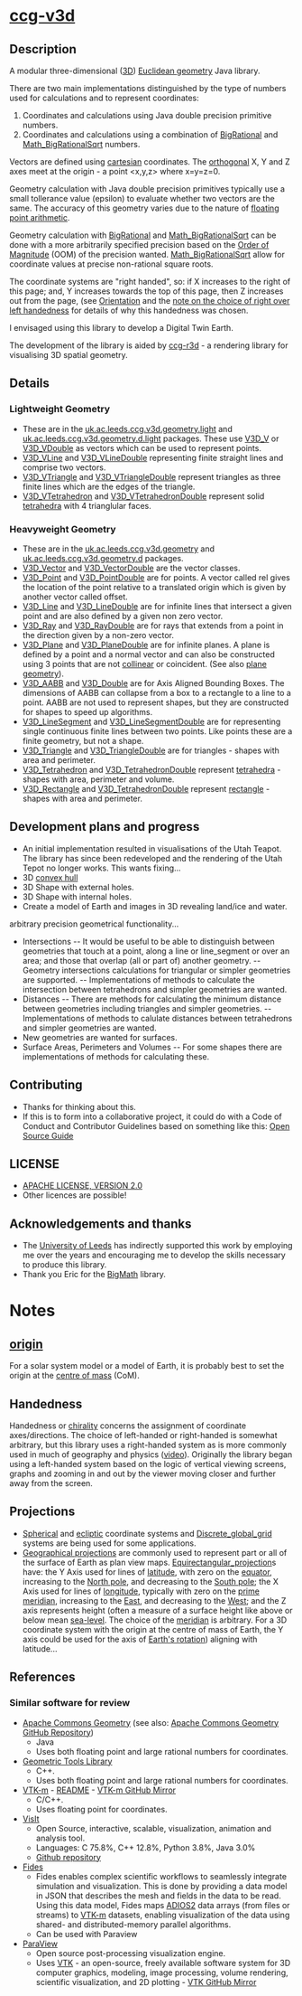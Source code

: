 # [ccg-v3d](https://github.com/agdturner/ccg-v3d)

## Description
A modular three-dimensional ([3D](https://en.wikipedia.org/wiki/Euclidean_space)) [Euclidean geometry](https://en.wikipedia.org/wiki/Euclidean_geometry) Java library.

There are two main implementations distinguished by the type of numbers used for calculations and to represent coordinates:

1. Coordinates and calculations using Java double precision primitive numbers.
2. Coordinates and calculations using a combination of [BigRational](https://github.com/eobermuhlner/big-math/blob/master/ch.obermuhlner.math.big/src/main/java/ch/obermuhlner/math/big/BigRational.java) and [Math_BigRationalSqrt](https://github.com/agdturner/ccg-math/blob/master/src/main/java/uk/ac/leeds/ccg/math/number/Math_BigRationalSqrt.java) numbers.

Vectors are defined using [cartesian](https://en.wikipedia.org/wiki/Cartesian_coordinate_system) coordinates. The [orthogonal](https://en.wikipedia.org/wiki/Orthogonality) X, Y and Z axes meet at the origin - a point <x,y,z> where x=y=z=0.

Geometry calculation with Java double precision primitives typically use a small tollerance value (epsilon) to evaluate whether two vectors are the same. The accuracy of this geometry varies due to the nature of [floating point arithmetic](https://en.wikipedia.org/wiki/Floating-point_arithmetic).

Geometry calculation with [BigRational](https://github.com/eobermuhlner/big-math/blob/master/ch.obermuhlner.math.big/src/main/java/ch/obermuhlner/math/big/BigRational.java) and [Math_BigRationalSqrt](https://github.com/agdturner/ccg-math/blob/master/src/main/java/uk/ac/leeds/ccg/math/number/Math_BigRationalSqrt.java) can be done with a more arbitrarily specified precision based on the [Order of Magnitude](https://en.wikipedia.org/wiki/Order_of_magnitude) (OOM) of the precision wanted. [Math_BigRationalSqrt](https://github.com/agdturner/ccg-math/blob/master/src/main/java/uk/ac/leeds/ccg/math/number/Math_BigRationalSqrt.java) allow for coordinate values at precise non-rational square roots.

The coordinate systems are "right handed", so: if X increases to the right of this page; and, Y increases towards the top of this page, then Z increases out from the page, (see [Orientation](https://en.wikipedia.org/wiki/Orientation_(vector_space)) and the [note on the choice of right over left handedness](#handedness) for details of why this handedness was chosen.

I envisaged using this library to develop a Digital Twin Earth.

The development of the library is aided by [ccg-r3d](https://github.com/agdturner/ccg-r3d) - a rendering library for visualising 3D spatial geometry.

## Details
### Lightweight Geometry
- These are in the [uk.ac.leeds.ccg.v3d.geometry.light](https://github.com/agdturner/ccg-v3d/blob/master/src/main/java/uk/ac/leeds/ccg/v3d/geometry/light/) and [uk.ac.leeds.ccg.v3d.geometry.d.light](https://github.com/agdturner/ccg-v3d/blob/master/src/main/java/uk/ac/leeds/ccg/v3d/geometry/d/light/) packages. These use [V3D_V](https://github.com/agdturner/ccg-v3d/blob/master/src/main/java/uk/ac/leeds/ccg/v3d/geometry/light/V3D_V.java) or [V3D_VDouble](https://github.com/agdturner/ccg-v3d/blob/master/src/main/java/uk/ac/leeds/ccg/v3d/geometry/d/light/V3D_VDouble.java) as vectors which can be used to represent points.
- [V3D_VLine](https://github.com/agdturner/ccg-v3d/blob/master/src/main/java/uk/ac/leeds/ccg/v3d/geometry/light/V3D_VLine.java) and [V3D_VLineDouble](https://github.com/agdturner/ccg-v3d/blob/master/src/main/java/uk/ac/leeds/ccg/v3d/geometry/d/light/V3D_VLineDouble.java) representing finite straight lines and comprise two vectors.
- [V3D_VTriangle](https://github.com/agdturner/ccg-v3d/blob/master/src/main/java/uk/ac/leeds/ccg/v3d/geometry/light/V3D_VTriangle.java) and [V3D_VTriangleDouble](https://github.com/agdturner/ccg-v3d/blob/master/src/main/java/uk/ac/leeds/ccg/v3d/geometry/d/light/V3D_VTriangleDouble.java) represent triangles as three finite lines which are the edges of the triangle.
- [V3D_VTetrahedron](https://github.com/agdturner/ccg-v3d/blob/master/src/main/java/uk/ac/leeds/ccg/v3d/geometry/light/V3D_VTetrahedron.java) and [V3D_VTetrahedronDouble](https://github.com/agdturner/ccg-v3d/blob/master/src/main/java/uk/ac/leeds/ccg/v3d/geometry/d/light/V3D_VTetrahedronDouble.java) represent solid [tetrahedra](https://en.wikipedia.org/wiki/Tetrahedra) with 4 trianglular faces.
### Heavyweight Geometry
- These are in the [uk.ac.leeds.ccg.v3d.geometry](https://github.com/agdturner/ccg-v3d/blob/master/src/main/java/uk/ac/leeds/ccg/v3d/geometry/) and [uk.ac.leeds.ccg.v3d.geometry.d](https://github.com/agdturner/ccg-v3d/blob/master/src/main/java/uk/ac/leeds/ccg/v3d/geometry/d/) packages.
- [V3D_Vector](https://github.com/agdturner/ccg-v3d/blob/master/src/main/java/uk/ac/leeds/ccg/v3d/geometry/V3D_Vector.java) and [V3D_VectorDouble](https://github.com/agdturner/ccg-v3d/blob/master/src/main/java/uk/ac/leeds/ccg/v3d/geometry/d/V3D_VectorDouble.java) are the vector classes.
- [V3D_Point](https://github.com/agdturner/ccg-v3d/blob/master/src/main/java/uk/ac/leeds/ccg/v3d/geometry/V3D_Point.java) and [V3D_PointDouble](https://github.com/agdturner/ccg-v3d/blob/master/src/main/java/uk/ac/leeds/ccg/v3d/geometry/d/V3D_PointDouble.java) are for points. A vector called rel gives the location of the point relative to a translated origin which is given by another vector called offset.
- [V3D_Line](https://github.com/agdturner/ccg-v3d/blob/master/src/main/java/uk/ac/leeds/ccg/v3d/geometry/V3D_Line.java) and [V3D_LineDouble](https://github.com/agdturner/ccg-v3d/blob/master/src/main/java/uk/ac/leeds/ccg/v3d/geometry/d/V3D_LineDouble.java) are for infinite lines that intersect a given point and are also defined by a given non zero vector.
- [V3D_Ray](https://github.com/agdturner/ccg-v3d/blob/master/src/main/java/uk/ac/leeds/ccg/v3d/geometry/V3D_Ray.java) and [V3D_RayDouble](https://github.com/agdturner/ccg-v3d/blob/master/src/main/java/uk/ac/leeds/ccg/v3d/geometry/d/V3D_RayDouble.java) are for rays that extends from a point in the direction given by a non-zero vector.
- [V3D_Plane](https://github.com/agdturner/ccg-v3d/blob/master/src/main/java/uk/ac/leeds/ccg/v3d/geometry/V3D_Plane.java) and [V3D_PlaneDouble](https://github.com/agdturner/ccg-v3d/blob/master/src/main/java/uk/ac/leeds/ccg/v3d/geometry/d/V3D_PlaneDouble.java) are for infinite planes. A plane is defined by a point and a normal vector and can also be constructed using 3 points that are not [collinear](https://en.wikipedia.org/wiki/Collinearity) or coincident. (See also [plane geometry](https://en.wikipedia.org/wiki/Plane_(geometry))).
- [V3D_AABB](https://github.com/agdturner/ccg-v3d/blob/master/src/main/java/uk/ac/leeds/ccg/v3d/geometry/V3D_AABB.java) and [V3D_Double](https://github.com/agdturner/ccg-v3d/blob/master/src/main/java/uk/ac/leeds/ccg/v3d/geometry/d/V3D_AABBDouble.java) are for Axis Aligned Bounding Boxes. The dimensions of AABB can collapse from a box to a rectangle to a line to a point. AABB are not used to represent shapes, but they are constructed for shapes to speed up algorithms.
- [V3D_LineSegment](https://github.com/agdturner/ccg-v3d/blob/master/src/main/java/uk/ac/leeds/ccg/v3d/geometry/V3D_LineSegment.java) and [V3D_LineSegmentDouble](https://github.com/agdturner/ccg-v3d/blob/master/src/main/java/uk/ac/leeds/ccg/v3d/geometry/d/V3D_LineSegmentDouble.java) are for representing single continuous finite lines between two points. Like points these are a finite geometry, but not a shape.
- [V3D_Triangle](https://github.com/agdturner/ccg-v3d/blob/master/src/main/java/uk/ac/leeds/ccg/v3d/geometry/V3D_Triangle.java) and [V3D_TriangleDouble](https://github.com/agdturner/ccg-v3d/blob/master/src/main/java/uk/ac/leeds/ccg/v3d/geometry/d/V3D_TriangleDouble.java) are for triangles - shapes with area and perimeter.
- [V3D_Tetrahedron](https://github.com/agdturner/ccg-v3d/blob/master/src/main/java/uk/ac/leeds/ccg/v3d/geometry/V3D_Tetrahedron.java) and [V3D_TetrahedronDouble](https://github.com/agdturner/ccg-v3d/blob/master/src/main/java/uk/ac/leeds/ccg/v3d/geometry/d/V3D_TetrahedronDouble.java) represent [tetrahedra](https://en.wikipedia.org/wiki/Tetrahedra) - shapes with area, perimeter and volume.
- [V3D_Rectangle](https://github.com/agdturner/ccg-v3d/blob/master/src/main/java/uk/ac/leeds/ccg/v3d/geometry/V3D_Rectangle.java) and [V3D_TetrahedronDouble](https://github.com/agdturner/ccg-v3d/blob/master/src/main/java/uk/ac/leeds/ccg/v3d/geometry/d/V3D_RectangleDouble.java) represent [rectangle](https://en.wikipedia.org/wiki/Rectangle) - shapes with area and perimeter.

## Development plans and progress
- An initial implementation resulted in visualisations of the Utah Teapot. The library has since been redeveloped and the rendering of the Utah Tepot no longer works. This wants fixing...
- 3D [convex hull](https://en.wikipedia.org/wiki/Convex_hull)
- 3D Shape with external holes.
- 3D Shape with internal holes.
- Create a model of Earth and images in 3D revealing land/ice and water.

arbitrary precision geometrical functionality... 
- Intersections
-- It would be useful to be able to distinguish between geometries that touch at a point, along a line or line_segment or over an area; and those that overlap (all or part of) another geometry.
-- Geometry intersections calculations for triangular or simpler geometries are supported.
-- Implementations of methods to calculate the intersection between tetrahedrons and simpler geometries are wanted.
- Distances
-- There are methods for calculating the minimum distance between geometries including triangles and simpler geometries. 
-- Implementations of methods to calulate distances between tetrahedrons and simpler geometries are wanted.
- New geometries are wanted for surfaces.
- Surface Areas, Perimeters and Volumes
-- For some shapes there are implementations of methods for calculating these.

## Contributing
- Thanks for thinking about this.
- If this is to form into a collaborative project, it could do with a Code of Conduct and Contributor Guidelines based on something like this: [Open Source Guide](https://opensource.guide/)

## LICENSE
- [APACHE LICENSE, VERSION 2.0](https://www.apache.org/licenses/LICENSE-2.0)
- Other licences are possible!

## Acknowledgements and thanks
- The [University of Leeds](http://www.leeds.ac.uk) has indirectly supported this work by employing me over the years and encouraging me to develop the skills necessary to produce this library.
- Thank you Eric for the [BigMath](https://github.com/eobermuhlner/big-math) library.

# Notes

## [origin](https://en.wikipedia.org/wiki/Origin_(mathematics))
For a solar system model or a model of Earth, it is probably best to set the origin at the [centre of mass](https://en.wikipedia.org/wiki/Center_of_mass) (CoM).

## Handedness
Handedness or [chirality](https://en.wikipedia.org/wiki/Chirality_(physics)) concerns the assignment of coordinate axes/directions. The choice of left-handed or right-handed is somewhat arbitrary, but this library uses a right-handed system as is more commonly used in much of geography and physics ([video](https://youtu.be/BoHQtXpWG2Y)). Originally the library began using a left-handed system based on the logic of vertical viewing screens, graphs and zooming in and out by the viewer moving closer and further away from the screen.

## Projections
- [Spherical](https://en.wikipedia.org/wiki/Spherical_coordinate_system) and [ecliptic](https://en.wikipedia.org/wiki/Ecliptic_coordinate_system) coordinate systems and [Discrete_global_grid](https://en.wikipedia.org/wiki/Discrete_global_grid#Standard_equal-area_hierarchical_grids) systems are being used for some applications.
- [Geographical projections](https://en.wikipedia.org/wiki/List_of_map_projections) are commonly used to represent part or all of the surface of Earth as plan view maps. [Equirectangular_projection](https://en.wikipedia.org/wiki/Equirectangular_projection)s have: the Y Axis used for lines of [latitude](https://en.wikipedia.org/wiki/Latitude), with zero on the [equator](https://en.wikipedia.org/wiki/Equator), increasing to the [North pole](https://en.wikipedia.org/wiki/North_Pole), and decreasing to the [South pole](https://en.wikipedia.org/wiki/South_Pole); the X Axis used for lines of [longitude](https://en.wikipedia.org/wiki/Longitude), typically with zero on the [prime meridian](https://en.wikipedia.org/wiki/Prime_meridian), increasing to the [East](https://en.wikipedia.org/wiki/East), and decreasing to the [West](https://en.wikipedia.org/wiki/West); and the Z axis represents height (often a measure of a surface height like above or below mean [sea-level](https://en.wikipedia.org/wiki/Sea_level). The choice of the [meridian](https://en.wikipedia.org/wiki/Meridian_(geography)) is arbitrary. For a 3D coordinate system with the origin at the centre of mass of Earth, the Y axis could be used for the axis of [Earth's rotation](https://en.wikipedia.org/wiki/Earth%27s_rotation)) aligning with latitude...

## References
### Similar software for review
- [Apache Commons Geometry](https://commons.apache.org/proper/commons-geometry/) (see also: [Apache Commons Geometry GitHub Repository](https://github.com/apache/commons-geometry))
  - Java
  - Uses both floating point and large rational numbers for coordinates.
- [Geometric Tools Library](https://www.geometrictools.com/)
  - C++.
  - Uses both floating point and large rational numbers for coordinates. 
- [VTK-m](https://m.vtk.org/) - [README](https://gitlab.kitware.com/vtk/vtk-m/blob/master/README.md) - [VTK-m GitHub Mirror](https://github.com/Kitware/VTK-M)
  - C/C++.
  - Uses floating point for coordinates.
- [VisIt](https://visit-dav.github.io/visit-website/index.html)
  - Open Source, interactive, scalable, visualization, animation and analysis tool.
  - Languages: C 75.8%, C++ 12.8%, Python 3.8%, Java 3.0%
  - [Github repository](https://github.com/visit-dav/visit/)
- [Fides](https://fides.readthedocs.io/en/latest/)
  - Fides enables complex scientific workflows to seamlessly integrate simulation and visualization. This is done by providing a data model in JSON that describes the mesh and fields in the data to be read. Using this data model, Fides maps [ADIOS2](https://github.com/ornladios/ADIOS2) data arrays (from files or streams) to [VTK-m](https://m.vtk.org/) datasets, enabling visualization of the data using shared- and distributed-memory parallel algorithms.
  - Can be used with Paraview
- [ParaView](https://www.paraview.org/)
  - Open source post-processing visualization engine.
  - Uses [VTK](https://vtk.org/) - an open-source, freely available software system for 3D computer graphics, modeling, image processing, volume rendering, scientific visualization, and 2D plotting - [VTK GitHub Mirror](https://github.com/Kitware/VTK)
